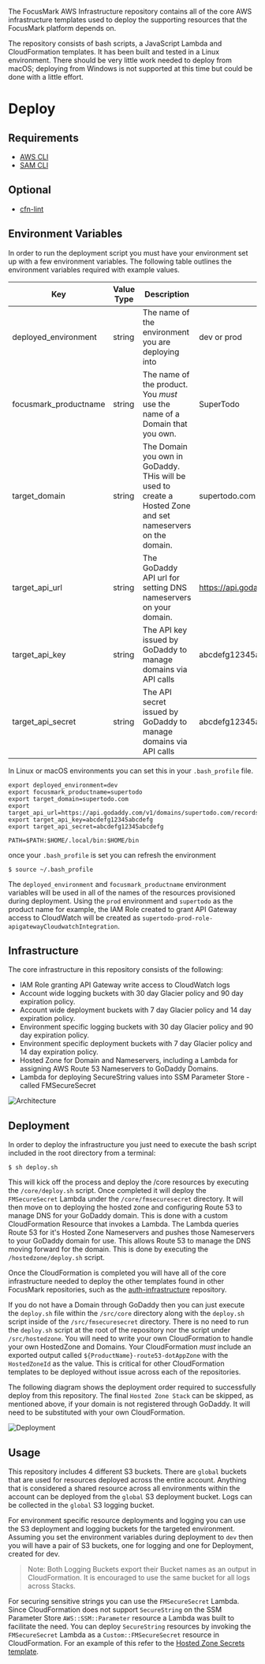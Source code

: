 The FocusMark AWS Infrastructure repository contains all of the core AWS infrastructure templates used to deploy the supporting resources that the FocusMark platform depends on.

The repository consists of bash scripts, a JavaScript Lambda and CloudFormation templates. It has been built and tested in a Linux environment. There should be very little work needed to deploy from macOS; deploying from Windows is not supported at this time but could be done with a little effort.

# Deploy

## Requirements

- [AWS CLI](https://docs.aws.amazon.com/cli/latest/userguide/install-cliv1.html)
- [SAM CLI](https://docs.aws.amazon.com/serverless-application-model/latest/developerguide/serverless-sam-cli-install.html)

## Optional
- [cfn-lint](https://github.com/aws-cloudformation/cfn-python-lint)

## Environment Variables
In order to run the deployment script you must have your environment set up with a few environment variables. The following table outlines the environment variables required with example values.

| Key                  | Value Type | Description | Examples                                           |
|----------------------|------------|-------------|----------------------------------------------------|
| deployed_environment | string     | The name of the environment you are deploying into | dev or prod |
| focusmark_productname | string | The name of the product. You _must_ use the name of a Domain that you own. | SuperTodo |
| target_domain | string | The Domain you own in GoDaddy. THis will be used to create a Hosted Zone and set nameservers on the domain. | supertodo.com |
| target_api_url | string | The GoDaddy API url for setting DNS nameservers on your domain. | https://api.godaddy.com/v1/domains/supertodo.com/records |
| target_api_key | string | The API key issued by GoDaddy to manage domains via API calls | abcdefg12345abcdefg |
| target_api_secret | string | The API secret issued by GoDaddy to manage domains via API calls | abcdefg12345abcdefg |


In Linux or macOS environments you can set this in your `.bash_profile` file.

```
export deployed_environment=dev
export focusmark_productname=supertodo
export target_domain=supertodo.com
export target_api_url=https://api.godaddy.com/v1/domains/supertodo.com/records
export target_api_key=abcdefg12345abcdefg
export target_api_secret=abcdefg12345abcdefg

PATH=$PATH:$HOME/.local/bin:$HOME/bin
```

once your `.bash_profile` is set you can refresh the environment

```
$ source ~/.bash_profile
```

The `deployed_environment` and `focusmark_productname` environment variables will be used in all of the names of the resources provisioned during deployment. Using the `prod` environment and `supertodo` as the product name for example, the IAM Role created to grant API Gateway access to CloudWatch will be created as `supertodo-prod-role-apigatewayCloudwatchIntegration`.

## Infrastructure

The core infrastructure in this repository consists of the following:

- IAM Role granting API Gateway write access to CloudWatch logs
- Account wide logging buckets with 30 day Glacier policy and 90 day expiration policy.
- Account wide deployment buckets with 7 day Glacier policy and 14 day expiration policy.
- Environment specific logging buckets with 30 day Glacier policy and 90 day expiration policy.
- Environment specific deployment buckets with 7 day Glacier policy and 14 day expiration policy.
- Hosted Zone for Domain and Nameservers, including a Lambda for assigning AWS Route 53 Nameservers to GoDaddy Domains.
- Lambda for deploying SecureString values into SSM Parameter Store - called FMSecureSecret

![Architecture](/docs/aws-infrastructure.jpeg)

## Deployment

In order to deploy the infrastructure you just need to execute the bash script included in the root directory from a terminal:

```
$ sh deploy.sh
```

This will kick off the process and deploy the /core resources by executing the `/core/deploy.sh` script. Once completed it will deploy the `FMSecureSecret` Lambda under the `/core/fmsecuresecret` directory. It will then move on to deploying the hosted zone and configuring Route 53 to manage DNS for your GoDaddy domain. This is done with a custom CloudFormation Resource that invokes a Lambda. The Lambda queries Route 53 for it's Hosted Zone Nameservers and pushes those Nameservers to your GoDaddy domain for use. This allows Route 53 to manage the DNS moving forward for the domain. This is done by executing the `/hostedzone/deploy.sh` script.

Once the CloudFormation is completed you will have all of the core infrastructure needed to deploy the other templates found in other FocusMark repositories, such as the [auth-infrastructure](https:/github.com/focusmark/auth-infrastructure) repository.

If you do not have a Domain through GoDaddy then you can just execute the `deploy.sh` file within the `/src/core` directory along with the `deploy.sh` script inside of the `/src/fmsecuresecret` directory. There is no need to run the `deploy.sh` script at the root of the repository nor the script under `/src/hostedzone`. You will need to write your own CloudFormation to handle your own HostedZone and Domains. Your CloudFormation _must_ include an exported output called `${ProductName}-route53-dotAppZone` with the `HostedZoneId` as the value. This is critical for other CloudFormation templates to be deployed without issue across each of the repositories.

The following diagram shows the deployment order required to successfully deploy from this repository. The final `Hosted Zone Stack` can be skipped, as mentioned above, if your domain is not registered through GoDaddy. It will need to be substituted with your own CloudFormation.

![Deployment](/docs/deployment-order.jpeg)

## Usage

This repository includes 4 different S3 buckets. There are `global` buckets that are used for resources deployed across the entire account. Anything that is considered a shared resource across all environments within the account can be deployed from the `global` S3 deployment bucket. Logs can be collected in the `global` S3 logging bucket.

For environment specific resource deployments and logging you can use the S3 deployment and logging buckets for the targeted environment. Assuming you set the environment variables during deployment to `dev` then you will have a pair of S3 buckets, one for logging and one for Deployment, created for dev.

> Note: Both Logging Buckets export their Bucket names as an output in CloudFormation. It is encouraged to use the same bucket for all logs across Stacks.

For securing sensitive strings you can use the `FMSecureSecret` Lambda. Since CloudFormation does not support `SecureString` on the SSM Parameter Store `AWS::SSM::Parameter` resource a Lambda was built to facilitate the need. You can deploy `SecureString` resources by invoking the `FMSecureSecret` Lambda as a `Custom::FMSecureSecret` resource in CloudFormation. For an example of this refer to the [Hosted Zone Secrets template](/src/hostedzone/secrets-template.yaml).